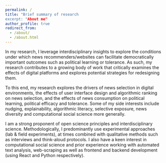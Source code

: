 ```yaml
---
permalink: /
title: "Brief summary of research
excerpt: "About me"
author_profile: true
redirect_from: 
  - /about/
  - /about.html
---
```


In my research, I leverage interdisciplinary insights to explore the conditions under which news recommenders/websites can facilitate democratically important outcomes such as political learning or tolerance. As such, my research contributes to a growing body of work that critically examines the effects of digital platforms and explores potential strategies for redesigning them.

To this end, my research explores the drivers of news selection in digital environments, the effects of user interface design and algorithmic ranking on news selection, and the effects of news consumption on political learning, political efficacy and tolerance. Some of my side interests include nudging, explainability, algorithmic literacy, selective exposure, news diversity and computational social science more generally.

I am a strong proponent of open science principles and interdisciplinary science. Methodologically, I predominantly use experimental approaches (lab & field experiments), at times combined with qualitative methods such as interviews and think-aloud protocols. I also have a keen interest in computational social science and prior experience working with automated text analysis, web-scraping as well as frontend and backend development (using React and Python respectively). 

